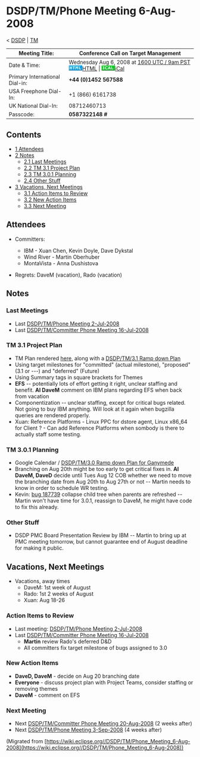 

DSDP/TM/Phone Meeting 6-Aug-2008
================================

< [DSDP](https://wiki.eclipse.org/DSDP "DSDP")‎ | [TM](./TM "DSDP/TM")

| Meeting Title: | **Conference Call on Target Management** |
| --- | --- |
| Date & Time: | Wednesday Aug 6, 2008 at [1600 UTC / 9am PST](http://www.timeanddate.com/worldclock/fixedtime.html?month=8&day=6&year=2008&hour=16&min=00&sec=0&p1=0)   ![Html.gif](./images/Html.gif)[HTML](http://www.google.com/calendar/embed?src=vn70im36r00qeusu8nme50cils@group.calendar.google.com&ctz=Canada/Toronto) \| ![Ical.gif](./images/Ical.gif)[iCal](http://www.google.com/calendar/ical/vn70im36r00qeusu8nme50cils@group.calendar.google.com/public/basic.ics) |
| Primary International Dial-in: | **+44 (0)1452 567588** |
| USA Freephone Dial-In: | +1 (866) 6161738 |
| UK National Dial-In: | 08712460713 |
| Passcode: | **0587322148 #** |

Contents
--------

*   [1 Attendees](#Attendees)
*   [2 Notes](#Notes)
    *   [2.1 Last Meetings](#Last-Meetings)
    *   [2.2 TM 3.1 Project Plan](#TM-3.1-Project-Plan)
    *   [2.3 TM 3.0.1 Planning](#TM-3.0.1-Planning)
    *   [2.4 Other Stuff](#Other-Stuff)
*   [3 Vacations, Next Meetings](#Vacations.2C-Next-Meetings)
    *   [3.1 Action Items to Review](#Action-Items-to-Review)
    *   [3.2 New Action Items](#New-Action-Items)
    *   [3.3 Next Meeting](#Next-Meeting)

Attendees
---------

*   Committers:
    *   IBM - Xuan Chen, Kevin Doyle, Dave Dykstal
    *   Wind River - Martin Oberhuber
    *   MontaVista - Anna Dushistova

*   Regrets: DaveM (vacation), Rado (vacation)

Notes
-----

### Last Meetings

*   Last [DSDP/TM/Phone Meeting 2-Jul-2008](./Phone_Meeting_2-Jul-2008 "DSDP/TM/Phone Meeting 2-Jul-2008")
*   Last [DSDP/TM/Committer Phone Meeting 16-Jul-2008](./Committer_Phone_Meeting_16-Jul-2008 "DSDP/TM/Committer Phone Meeting 16-Jul-2008")

### TM 3.1 Project Plan

*   TM Plan rendered [here](https://www.eclipse.org/projects/project-plan.php?projectid=dsdp.tm), along with a [DSDP/TM/3.1 Ramp down Plan](./3.1_Ramp_down_Plan "DSDP/TM/3.1 Ramp down Plan")
*   Using target milestones for "committed" (actual milestone), "proposed" (3.1 or ---) and "deferred" (Future)
*   Using Summary tags in square brackets for Themes
*   **EFS** \-\- potentially lots of effort getting it right, unclear staffing and benefit. **AI DaveM** comment on IBM plans regarding EFS when back from vacation
*   Componentization -- unclear staffing, except for critical bugs related. Not going to buy IBM anything. Will look at it again when bugzilla queries are rendered properly.
*   Xuan: Reference Platforms - Linux PPC for dstore agent, Linux x86_64 for Client ? - Can add Reference Platforms when sombody is there to actually staff some testing.

### TM 3.0.1 Planning

*   Google Calendar / [DSDP/TM/3.0 Ramp down Plan for Ganymede](./3.0_Ramp_down_Plan_for_Ganymede "DSDP/TM/3.0 Ramp down Plan for Ganymede")
*   Branching on Aug 20th might be too early to get critical fixes in. **AI DaveM, DaveD** decide until Tues Aug 12 COB whether we need to move the branching date from Aug 20th to Aug 27th or not -- Martin needs to know in order to schedule WR testing.
*   Kevin: [bug 187739](https://bugs.eclipse.org/bugs/show_bug.cgi?id=187739) collapse child tree when parents are refreshed -- Martin won't have time for 3.0.1, reassign to DaveM, he might have code to fix this already.

### Other Stuff

*   DSDP PMC Board Presentation Review by IBM -- Martin to bring up at PMC meeting tomorrow, but cannot guarantee end of August deadline for making it public.

Vacations, Next Meetings
------------------------

*   Vacations, away times
    *   DaveM: 1st week of August
    *   Rado: 1st 2 weeks of August
    *   Xuan: Aug 18-26

### Action Items to Review

*   Last meeting: [DSDP/TM/Phone Meeting 2-Jul-2008](./Phone_Meeting_2-Jul-2008 "DSDP/TM/Phone Meeting 2-Jul-2008")
*   Last [DSDP/TM/Committer Phone Meeting 16-Jul-2008](./Committer_Phone_Meeting_16-Jul-2008 "DSDP/TM/Committer Phone Meeting 16-Jul-2008")
    *   **Martin** review Rado's deferred D&D
    *   All committers fix target milestone of bugs assigned to 3.0

### New Action Items

*   **DaveD, DaveM** \- decide on Aug 20 branching date
*   **Everyone** \- discuss project plan with Project Teams, consider staffing or removing themes
*   **DaveM** \- comment on EFS

### Next Meeting

*   Next [DSDP/TM/Committer Phone Meeting 20-Aug-2008](./Committer_Phone_Meeting_20-Aug-2008 "DSDP/TM/Committer Phone Meeting 20-Aug-2008") (2 weeks after)
*   Next [DSDP/TM/Phone Meeting 3-Sep-2008](./Phone_Meeting_3-Sep-2008 "DSDP/TM/Phone Meeting 3-Sep-2008") (4 weeks after)


(Migrated from [https://wiki.eclipse.org//DSDP/TM/Phone_Meeting_6-Aug-2008](https://wiki.eclipse.org//DSDP/TM/Phone_Meeting_6-Aug-2008))